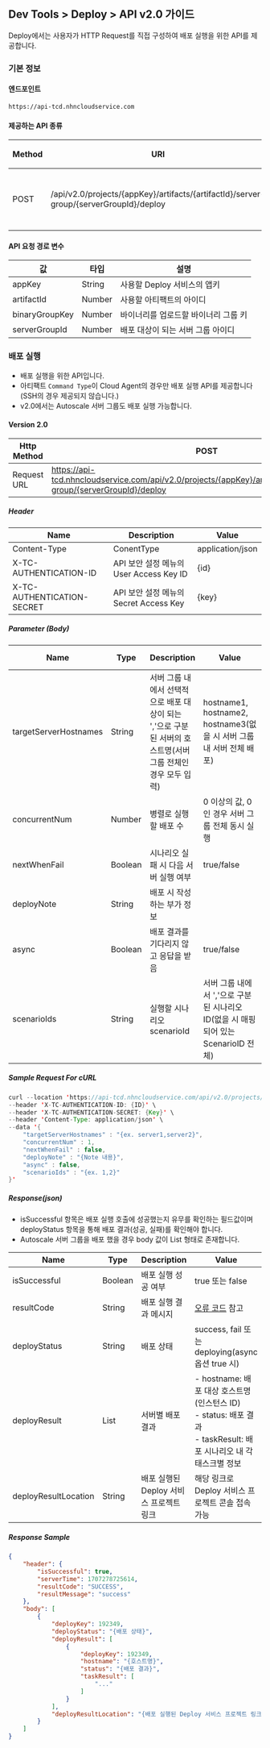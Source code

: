 ## Dev Tools > Deploy > API v2.0 가이드
Deploy에서는 사용자가 HTTP Request를 직접 구성하여 배포 실행을 위한 API를 제공합니다.

### 기본 정보
#### 엔드포인트
```text
https://api-tcd.nhncloudservice.com
```

#### 제공하는 API 종류
| Method | URI | 설명 |
| ------ | --- | --- |
| POST | /api/v2.0/projects/{appKey}/artifacts/{artifactId}/server-group/{serverGroupId}/deploy | 배포 실행 API |

#### API 요청 경로 변수
| 값 | 타입 | 설명 |
| --- | --- | --- |
| appKey | String | 사용할 Deploy 서비스의 앱키 |
| artifactId | Number | 사용할 아티팩트의 아이디 |
| binaryGroupKey | Number | 바이너리를 업로드할 바이너리 그룹 키 |
| serverGroupId | Number | 배포 대상이 되는 서버 그룹 아이디 |

### 배포 실행
* 배포 실행을 위한 API입니다.
* 아티팩트 `Command Type`이 Cloud Agent의 경우만 배포 실행 API를 제공합니다(SSH의 경우 제공되지 않습니다.)
* v2.0에서는 Autoscale 서버 그룹도 배포 실행 가능합니다.

#### Version 2.0
| Http Method | POST |
| ----------- | ---- |
| Request URL | https://api-tcd.nhncloudservice.com/api/v2.0/projects/{appKey}/artifacts/{artifactId}/server-group/{serverGroupId}/deploy |

##### Header
| Name | Description | Value |
| --- | --- | --- |
| Content-Type | ConentType | application/json |
| X-TC-AUTHENTICATION-ID | API 보안 설정 메뉴의 User Access Key ID | {id} |
| X-TC-AUTHENTICATION-SECRET | API 보안 설정 메뉴의 Secret Access Key | {key} |

##### Parameter (Body)
| Name | Type | Description | Value | Required | Default Value |
| --- | --- | --- | --- | --- | --- |
| targetServerHostnames | String | 서버 그룹 내에서 선택적으로 배포 대상이 되는 ','으로 구분된 서버의 호스트명(서버 그룹 전체인 경우 모두 입력) | hostname1, hostname2, hostname3(없을 시 서버 그룹 내 서버 전체 배포) | false | 서버 그룹에 포함된 전체 서버 |
| concurrentNum | Number | 병렬로 실행할 배포 수 | 0 이상의 값, 0인 경우 서버 그룹 전체 동시 실행 | false | 0 |
| nextWhenFail | Boolean | 시나리오 실패 시 다음 서버 실행 여부 | true/false | false | false (실행 중단) |
| deployNote | String | 배포 시 작성하는 부가 정보 |  | false |  |
| async | Boolean | 배포 결과를 기다리지 않고 응답을 받음 | true/false | false | false |
| scenarioIds | String | 실행할 시나리오 scenarioId | 서버 그룹 내에서 ','으로 구분된 시나리오 ID(없을 시 매핑되어 있는 ScenarioID 전체) | false(단, 일반 Deploy 시 true - 1개만) | 없을 시 매핑되어 있는 ScenarioID 전체 |

##### Sample Request For cURL
``` java
curl --location 'https://api-tcd.nhncloudservice.com/api/v2.0/projects/{appKey}/artifacts/{artifactId}/server-group/{serverGroupId}/deploy' \
--header 'X-TC-AUTHENTICATION-ID: {ID}' \
--header 'X-TC-AUTHENTICATION-SECRET: {Key}' \
--header 'Content-Type: application/json' \
--data '{
	"targetServerHostnames" : "{ex. server1,server2}",
	"concurrentNum" : 1,
	"nextWhenFail" : false,
	"deployNote" : "{Note 내용}",
	"async" : false,
	"scenarioIds" : "{ex. 1,2}"
}'
```

##### Response(json)
* isSuccessful 항목은 배포 실행 호출에 성공했는지 유무를 확인하는 필드값이며 deployStatus 항목을 통해 배포 결과(성공, 실패)를 확인해야 합니다.
* Autoscale 서버 그룹을 배포 했을 경우 body 값이 List 형태로 존재합니다.

| Name | Type | Description | Value |
| ---- | ---- | ----------- | ----- |
| isSuccessful | Boolean | 배포 실행 성공 여부 | true 또는 false |
| resultCode | String | 배포 실행 결과 메시지 | [오류 코드](/Dev%20Tools/Deploy/ko/error-code/) 참고 |
| deployStatus | String | 배포 상태 | success, fail 또는 deploying(async 옵션 true 시) |
| deployResult | List | 서버별 배포 결과 | - hostname: 배포 대상 호스트명(인스턴스 ID)<br>- status: 배포 결과<br>- taskResult: 배포 시나리오 내 각 태스크별 정보 |
| deployResultLocation | String | 배포 실행된 Deploy 서비스 프로젝트 링크 | 해당 링크로 Deploy 서비스 프로젝트 콘솔 접속 가능 |

##### Response Sample
``` json
{
    "header": {
        "isSuccessful": true,
        "serverTime": 1707278725614,
        "resultCode": "SUCCESS",
        "resultMessage": "success"
    },
    "body": [
		{
			"deployKey": 192349,
			"deployStatus": "{배포 상태}",
			"deployResult": [
				{
					"deployKey": 192349,
					"hostname": "{호스트명}",
					"status": "{배포 결과}",
					"taskResult": [
						"..."
					]
				}
			],
			"deployResultLocation": "{배포 실행된 Deploy 서비스 프로젝트 링크}"
		}
	]
}
```